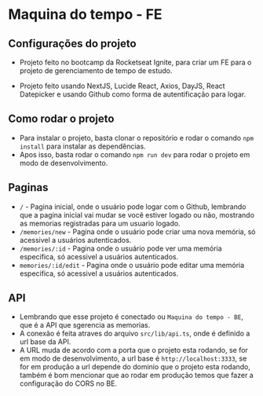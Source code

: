# Maquina do tempo - FE

## Configurações do projeto

- Projeto feito no bootcamp da Rocketseat Ignite, para criar um FE para o projeto de gerenciamento de tempo de estudo.

- Projeto feito usando NextJS, Lucide React, Axios, DayJS, React Datepicker e usando Github como forma de autentificação para logar.

## Como rodar o projeto

- Para instalar o projeto, basta clonar o repositório e rodar o comando `npm install` para instalar as dependências.
- Apos isso, basta rodar o comando `npm run dev` para rodar o projeto em modo de desenvolvimento.

## Paginas

- `/` - Pagina inicial, onde o usuário pode logar com o Github, lembrando que a pagina inicial vai mudar se você estiver logado ou não, mostrando as memorias registradas para um usuario logado.
- `/memories/new` - Pagina onde o usuário pode criar uma nova memória, só acessivel a usuários autenticados.
- `/memories/:id` - Pagina onde o usuário pode ver uma memória especifica, só acessivel a usuários autenticados.
- `memories/:id/edit` - Pagina onde o usuário pode editar uma memória especifica, só acessivel a usuários autenticados.

## API

- Lembrando que esse projeto é conectado ou `Maquina do tempo - BE`, que é a API que sgerencia as memorias.
- A conexão é feita atraves do arquivo `src/lib/api.ts`, onde é definido a url base da API.
- A URL muda de acordo com a porta que o projeto esta rodando, se for em modo de desenvolvimento, a url base é `http://localhost:3333`, se for em produção a url depende do dominio que o projeto esta rodando, também é bom mencionar que ao rodar em produção temos que fazer a configuração do CORS no BE.
